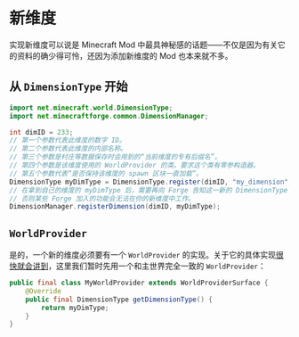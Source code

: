 # 新维度

实现新维度可以说是 Minecraft Mod 中最具神秘感的话题——不仅是因为有关它的资料的确少得可怜，还因为添加新维度的 Mod 也本来就不多。

## 从 `DimensionType` 开始

```java
import net.minecraft.world.DimensionType;
import net.minecraftforge.common.DimensionManager;

int dimID = 233;
// 第一个参数代表此维度的数字 ID。
// 第二个参数代表此维度的内部名称。
// 第三个参数是村庄等数据保存时会用到的“当前维度的专有后缀名”。
// 第四个参数是该维度使用的 WorldProvider 的类。要求这个类有零参构造器。
// 第五个参数代表“是否保持该维度的 spawn 区块一直加载”。
DimensionType myDimType = DimensionType.register(dimID, "my_dimension", "_my_dim", MyWorldProvider.class, false);
// 在拿到自己的维度的 myDimType 后，需要再向 Forge 告知这一新的 DimensionType 的存在，
// 否则某些 Forge 加入的功能会无法在你的新维度中工作。
DimensionManager.registerDimension(dimID, myDimType);
```

## `WorldProvider`

是的，一个新的维度必须要有一个 `WorldProvider` 的实现。关于它的具体实现[很快就会讲到](dimension.md)，这里我们暂时先用一个和主世界完全一致的 `WorldProvider`：

```java
public final class MyWorldProvider extends WorldProviderSurface {
    @Override
    public final DimensionType getDimensionType() {
        return myDimType;
    }
}
```
